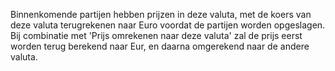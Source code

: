 Binnenkomende partijen hebben prijzen in deze valuta, met de koers van deze valuta terugrekenen naar Euro voordat de partijen worden opgeslagen. Bij combinatie met 'Prijs omrekenen naar deze valuta' zal de prijs eerst worden terug berekend naar Eur, en daarna omgerekend naar de andere valuta.